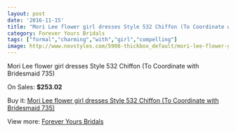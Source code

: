 ```yaml
---
layout: post
date: '2016-11-15'
title: "Mori Lee flower girl dresses Style 532 Chiffon (To Coordinate with Bridesmaid 735)"
category: Forever Yours Bridals
tags: ["formal","charming","with","girl","compelling"]
image: http://www.novstyles.com/5908-thickbox_default/mori-lee-flower-girl-dresses-style-532-chiffon-to-coordinate-with-bridesmaid-735.jpg
---
```

Mori Lee flower girl dresses Style 532 Chiffon (To Coordinate with Bridesmaid 735)

On Sales: **$253.02**
<a href="https://www.novstyles.com/en/forever-yours-bridals/3774-mori-lee-flower-girl-dresses-style-532-chiffon-to-coordinate-with-bridesmaid-735.html"><amp-img layout="responsive" width="600" height="600" src="//www.novstyles.com/5908-thickbox_default/mori-lee-flower-girl-dresses-style-532-chiffon-to-coordinate-with-bridesmaid-735.jpg" alt="Mori Lee flower girl dresses Style 532 Chiffon (To Coordinate with Bridesmaid 735) 0" /></a>

Buy it: [Mori Lee flower girl dresses Style 532 Chiffon (To Coordinate with Bridesmaid 735)](https://www.novstyles.com/en/forever-yours-bridals/3774-mori-lee-flower-girl-dresses-style-532-chiffon-to-coordinate-with-bridesmaid-735.html "Mori Lee flower girl dresses Style 532 Chiffon (To Coordinate with Bridesmaid 735)")

View more: [Forever Yours Bridals](https://www.novstyles.com/en/20-forever-yours-bridals "Forever Yours Bridals")